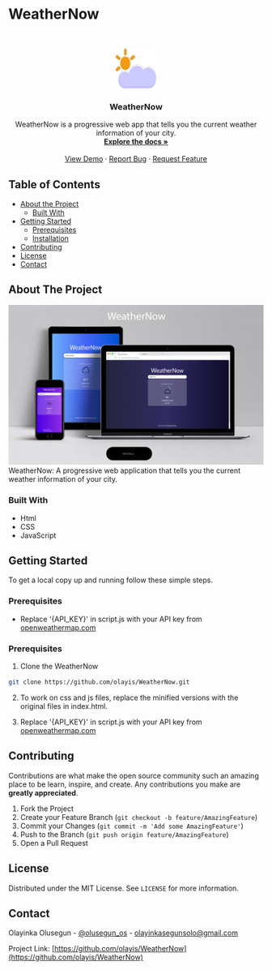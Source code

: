 # WeatherNow

<br />
<p align="center">
  <a href="https://github.com/olayis/WeatherNow">
    <img src="resources\img\favicon.png" alt="Logo" width="80" height="80">
  </a>

  <h3 align="center">WeatherNow</h3>

  <p align="center">
    WeatherNow is a progressive web app that tells you the current weather information of your city.
    <br />
    <a href="https://github.com/olayis/WeatherNow"><strong>Explore the docs »</strong></a>
    <br />
    <br />
    <a href="https://weathernow-1.web.app/">View Demo</a>
    ·
    <a href="https://github.com/olayis/WeatherNow/issues">Report Bug</a>
    ·
    <a href="https://github.com/olayis/WeatherNow/issues">Request Feature</a>
  </p>
</p>

## Table of Contents

* [About the Project](#about-the-project)
  * [Built With](#built-with)
* [Getting Started](#getting-started)
  * [Prerequisites](#prerequisites)
  * [Installation](#installation)
* [Contributing](#contributing)
* [License](#license)
* [Contact](#contact)

## About The Project
<img src="resources\img\screenshot.jpg" alt="Screenshot" style="max-width: 100%; height: auto;">
WeatherNow: A progressive web application that tells you the current weather information of your city.

### Built With

* Html
* CSS
* JavaScript

## Getting Started

To get a local copy up and running follow these simple steps.

### Prerequisites

* Replace '{API_KEY}' in script.js  with your API key from [openweathermap.com](https://openweathermap.org/api/one-call-api?gclid=CjwKCAjwgdX4BRB_EiwAg8O8HeCuPAZ1gZ-sk-XSSFaWDo2ecuOZWMQUUXUlJMwvHbWi7dGmWtsIwBoCHMQQAvD_BwE)


### Prerequisites
 
1. Clone the WeatherNow
```sh
git clone https://github.com/olayis/WeatherNow.git
```
2. To work on css and js files, replace the minified versions with the original files in index.html.

3. Replace '{API_KEY}' in script.js  with your API key from [openweathermap.com](https://openweathermap.org/api/one-call-api?gclid=CjwKCAjwgdX4BRB_EiwAg8O8HeCuPAZ1gZ-sk-XSSFaWDo2ecuOZWMQUUXUlJMwvHbWi7dGmWtsIwBoCHMQQAvD_BwE)

## Contributing

Contributions are what make the open source community such an amazing place to be learn, inspire, and create. Any contributions you make are **greatly appreciated**.

1. Fork the Project
2. Create your Feature Branch (`git checkout -b feature/AmazingFeature`)
3. Commit your Changes (`git commit -m 'Add some AmazingFeature'`)
4. Push to the Branch (`git push origin feature/AmazingFeature`)
5. Open a Pull Request


## License

Distributed under the MIT License. See `LICENSE` for more information.

## Contact

Olayinka Olusegun - [@olusegun_os](https://twitter.com/olusegun_os) - olayinkasegunsolo@gmail.com

Project Link: [https://github.com/olayis/WeatherNow](https://github.com/olayis/WeatherNow)